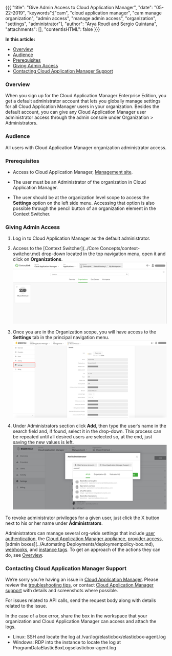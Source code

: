 {{{
"title": "Give Admin Access to Cloud Application Manager",
"date": "05-22-2019",
"keywords":["cam", "cloud application manager", "cam manage organization", "admin access", "manage admin access", "organization", "settings", "administrator"],
"author": "Arya Roudi and Sergio Quintana",
"attachments": [],
"contentIsHTML": false
}}}

**In this article:**

* [Overview](#overview)
* [Audience](#audience)
* [Prerequisites](#prerequisites)
* [Giving Admin Access](#giving-admin-access)
* [Contacting Cloud Application Manager Support](#contacting-cloud-application-manager-support)

### Overview

When you sign up for the Cloud Application Manager Enterprise Edition, you get a default administrator account that lets you globally manage settings for all Cloud Application Manager users in your organization. Besides the default account, you can give any Cloud Application Manager user administrator access through the admin console under Organization > Administrators.

### Audience

All users with Cloud Application Manager organization administrator access.

### Prerequisites

* Access to Cloud Application Manager, [Management site](https://account.cam.ctl.io/#/settings).
  
* The user must be an Administrator of the organization in Cloud Application Manager.
  
* The user should be at the organization level scope to access the **Settings** option on the left side menu. Accessing that option is also possible through the pencil button of an organization element in the Context Switcher.

### Giving Admin Access

1. Log in to Cloud Application Manager as the default administrator.
2. Access to the [Context Switcher](../Core Concepts/context-switcher.md) drop-down located in the top navigation menu, open it and click on **Organizations**.
   ![Context Switcher Organizations Option](../../images/cloud-application-manager/admin-access1.png)

3. Once you are in the Organization scope, you will have access to the **Settings** tab in the principal navigation menu.
   ![Organization Settings Menu](../../images/cloud-application-manager/admin-access2.png)

4. Under Administrators section click **Add**, then type the user’s name in the search field and, if found, select it in the drop-down. This process can be repeated until all desired users are selected so, at the end, just saving the new values is left.
   ![Organization Settings Add Administrator](../../images/cloud-application-manager/admin-access3.png)

To revoke administrator privileges for a given user, just click the X button next to his or her name under **Administrators**.

Administrators can manage several org-wide settings that include [user authentication](user-authentication.md), the [Cloud Application Manager appliance](../Appliance/appliance-overview.md), [provider access](provider-access.md), [admin boxes](../Automating Deployments/deploymentpolicy-box.md), [webhooks](webhooks.md), and [instance tags](resource-tags.md). To get an approach of the actions they can do, see [Overview](admin-overview.md).

### Contacting Cloud Application Manager Support

We’re sorry you’re having an issue in [Cloud Application Manager](https://www.ctl.io/cloud-application-manager/). Please review the [troubleshooting tips](../Troubleshooting/troubleshooting-tips.md), or contact [Cloud Application Manager support](mailto:incident@CenturyLink.com) with details and screenshots where possible.

For issues related to API calls, send the request body along with details related to the issue.

In the case of a box error, share the box in the workspace that your organization and Cloud Application Manager can access and attach the logs.
* Linux: SSH and locate the log at /var/log/elasticbox/elasticbox-agent.log
* Windows: RDP into the instance to locate the log at ProgramDataElasticBoxLogselasticbox-agent.log
